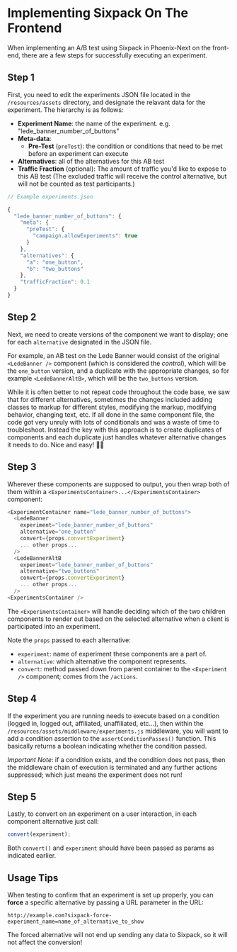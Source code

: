 # Implementing Sixpack On The Frontend

When implementing an A/B test using Sixpack in Phoenix-Next on the front-end, there are a few steps for successfully executing an experiment.

## Step 1
First, you need to edit the experiments JSON file located in the `/resources/assets` directory, and designate the relavant data for the experiment.
The hierarchy is as follows:
* **Experiment Name**: the name of the experiment. e.g. "lede_banner_number_of_buttons"
* **Meta-data**:
  * **Pre-Test** (`preTest`): the condition or conditions that need to be met before an experiment can execute
* **Alternatives**: all of the alternatives for this AB test
* **Traffic Fraction** (optional): The amount of traffic you'd like to expose to this AB test (The excluded traffic will receive the control alternative, but will not be counted as test participants.)

```javascript
// Example experiments.json

{
  "lede_banner_number_of_buttons": {
    "meta": {
      "preTest": {
        "campaign.allowExperiments": true
      }
    },
    "alternatives": {
      "a": "one_button",
      "b": "two_buttons"
    },
    "trafficFraction": 0.1
  }
}
```

## Step 2
Next, we need to create versions of the component we want to display; one for each `alternative` designated in the JSON file.

For example, an AB test on the Lede Banner would consist of the original `<LedeBanner />` component (which is considered the _control_), which will be the `one_button` version, and a duplicate with the appropriate changes, so for example `<LedeBannerAltB>`, which will be the `two_buttons` version.

While it is often better to not repeat code throughout the code base, we saw that for different alternatives, sometimes the changes included adding classes to markup for different styles, modifying the markup, modifying behavior, changing text, etc. If all done in the same component file, the code got very unruly with lots of conditionals and was a waste of time to troubleshoot. Instead the key with this approach is to create duplicates of components and each duplicate just handles whatever alternative changes it needs to do. Nice and easy! 👌🏼

## Step 3
Wherever these components are supposed to output, you then wrap both of them within a `<ExperimentsContainer>...</ExperimentsContainer>` component:

```javascript
<ExperimentContainer name="lede_banner_number_of_buttons">
  <LedeBanner
    experiment="lede_banner_number_of_buttons"
    alternative="one_button"
    convert={props.convertExperiment}
    ... other props...
  />
  <LedeBannerAltB
    experiment="lede_banner_number_of_buttons"
    alternative="two_buttons"
    convert={props.convertExperiment}
    ... other props...
  />
<ExperimentsContainer />
```
The `<ExperimentsContainer>` will handle deciding which of the two children components to render out based on the selected alternative when a client is participated into an experiment.

Note the `props` passed to each alternative:
- `experiment`: name of experiment these components are a part of.
- `alternative`: which alternative the component represents.
- `convert`: method passed down from parent container to the `<Experiment />` component; comes from the `/actions`.

## Step 4
If the experiment you are running needs to execute based on a condition (logged in, logged out, affiliated, unaffiliated, etc...), then within the `/resources/assets/middleware/experiments.js` middleware, you will want to add a condition assertion to the `assertConditionPasses()` function. This basically returns a boolean indicating whether the condition passed.

_Important Note_: if a condition exists, and the condition does not pass, then the middleware chain of execution is terminated and any further actions suppressed; which just means the experiment does not run!

## Step 5
Lastly, to convert on an experiment on a user interaction, in each component alternative just call:

```javascript
convert(experiment);
```
Both `convert()` and `experiment` should have been passed as params as indicated earlier.

## Usage Tips
When testing to confirm that an experiment is set up properly, you can **force** a specific alternative by passing a URL parameter in the URL:

```
http://example.com?sixpack-force-experiment_name=name_of_alternative_to_show
```

The forced alternative will not end up sending any data to Sixpack, so it will not affect the conversion!
